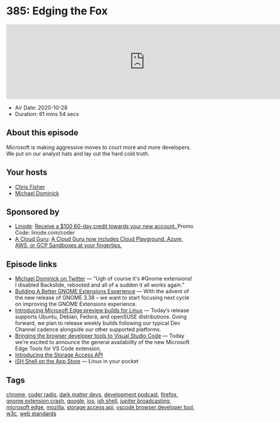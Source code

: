 # 385: Edging the Fox

<iframe src="https://player.fireside.fm/v2/MLf2ZzhC+hwmuRdv-?theme=dark" width="740" height="200" frameborder="0" scrolling="no"></iframe>

* Air Date: 2020-10-28
* Duration: 61 mins 54 secs

## About this episode

Microsoft is making aggressive moves to court more and more developers. We put on our analyst hats and lay out the hard cold truth.

## Your hosts
* [Chris Fisher](https://coder.show/hosts/chrislas)
* [Michael Dominick](https://coder.show/hosts/michael)

## Sponsored by

  * [Linode](https://linode.com/coder): [Receive a $100 60-day credit towards your new account. ](https://linode.com/coder) Promo Code: linode.com/coder
  * [A Cloud Guru](https://acloudguru.com): [A Cloud Guru now includes Cloud Playground. Azure, AWS, or GCP Sandboxes at your fingertips.](https://acloudguru.com)



## Episode links

  * [Michael Dominick on Twitter](https://twitter.com/dominucco/status/1320516359114182657 "Michael Dominick on Twitter") — "Ugh of course it's #Gnome extensions! I disabled Backslide, rebooted and all of a sudden it all works again."
  * [Building A Better GNOME Extensions Experience](https://blogs.gnome.org/gnome-shell-extensions/ "Building A Better GNOME Extensions Experience") — With the advent of the new release of GNOME 3.38 – we want to start focusing next cycle on improving the GNOME Extensions experience.
  * [Introducing Microsoft Edge preview builds for Linux](https://blogs.windows.com/msedgedev/2020/10/20/microsoft-edge-dev-linux/ "Introducing Microsoft Edge preview builds for Linux") — Today’s release supports Ubuntu, Debian, Fedora, and openSUSE distributions. Going forward, we plan to release weekly builds following our typical Dev Channel cadence alongside our other supported platforms.
  * [Bringing the browser developer tools to Visual Studio Code](https://blogs.windows.com/msedgedev/2020/10/01/microsoft-edge-tools-vscode/ "Bringing the browser developer tools to Visual Studio Code") — Today we’re excited to announce the general availability of the new Microsoft Edge Tools for VS Code extension, 
  * [Introducing the Storage Access API](https://blogs.windows.com/msedgedev/2020/07/08/introducing-storage-access-api/ "Introducing the Storage Access API")
  * [‎iSH Shell on the App Store](https://apps.apple.com/us/app/ish-shell/id1436902243 "‎iSH Shell on the App Store") — Linux in your pocket



## Tags

[chrome](https://coder.show/tags/chrome), [coder radio](https://coder.show/tags/coder%20radio), [dark matter devs](https://coder.show/tags/dark%20matter%20devs), [development podcast](https://coder.show/tags/development%20podcast), [firefox](https://coder.show/tags/firefox), [gnome extension crash](https://coder.show/tags/gnome%20extension%20crash), [google](https://coder.show/tags/google), [ios](https://coder.show/tags/ios), [ish shell](https://coder.show/tags/ish%20shell), [jupiter broadcasting](https://coder.show/tags/jupiter%20broadcasting), [microsoft edge](https://coder.show/tags/microsoft%20edge), [mozilla](https://coder.show/tags/mozilla), [storage access api](https://coder.show/tags/storage%20access%20api), [vscode browser developer tool](https://coder.show/tags/vscode%20browser%20developer%20tool), [w3c](https://coder.show/tags/w3c), [web standards](https://coder.show/tags/web%20standards)